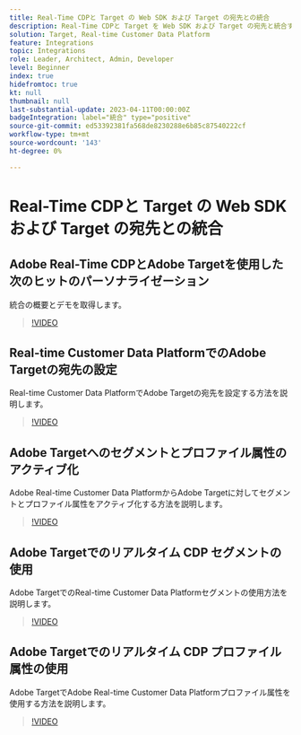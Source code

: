 ```yaml
---
title: Real-Time CDPと Target の Web SDK および Target の宛先との統合
description: Real-Time CDPと Target を Web SDK および Target の宛先と統合する方法について説明します。
solution: Target, Real-time Customer Data Platform
feature: Integrations
topic: Integrations
role: Leader, Architect, Admin, Developer
level: Beginner
index: true
hidefromtoc: true
kt: null
thumbnail: null
last-substantial-update: 2023-04-11T00:00:00Z
badgeIntegration: label="統合" type="positive"
source-git-commit: ed53392381fa568de8230288e6b85c87540222cf
workflow-type: tm+mt
source-wordcount: '143'
ht-degree: 0%

---
```



# Real-Time CDPと Target の Web SDK および Target の宛先との統合

## Adobe Real-Time CDPとAdobe Targetを使用した次のヒットのパーソナライゼーション

統合の概要とデモを取得します。

>[!VIDEO](https://video.tv.adobe.com/v/340091?quality=12&learn=on)


## Real-time Customer Data PlatformでのAdobe Targetの宛先の設定

Real-time Customer Data PlatformでAdobe Targetの宛先を設定する方法を説明します。

>[!VIDEO](https://video.tv.adobe.com/v/3418799/?learn=on)

## Adobe Targetへのセグメントとプロファイル属性のアクティブ化

Adobe Real-time Customer Data PlatformからAdobe Targetに対してセグメントとプロファイル属性をアクティブ化する方法を説明します。

>[!VIDEO](https://video.tv.adobe.com/v/3419036/?learn=on)

## Adobe Targetでのリアルタイム CDP セグメントの使用

Adobe TargetでのReal-time Customer Data Platformセグメントの使用方法を説明します。

>[!VIDEO](https://video.tv.adobe.com/v/3419149/?learn=on)

## Adobe Targetでのリアルタイム CDP プロファイル属性の使用

Adobe TargetでAdobe Real-time Customer Data Platformプロファイル属性を使用する方法を説明します。

>[!VIDEO](https://video.tv.adobe.com/v/3419318/?learn=on)

